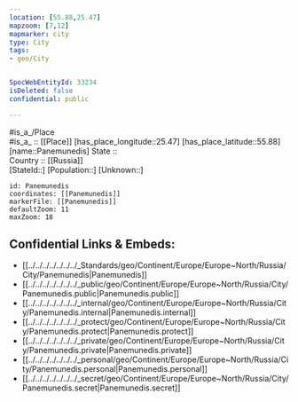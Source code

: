 ```yaml
---
location: [55.88,25.47] 
mapzoom: [7,12] 
mapmarker: city 
type: City
tags:
- geo/City


SpocWebEntityId: 33234
isDeleted: false
confidential: public

---
```

#is_a_/Place  
#is_a_ :: [[Place]] 
[has_place_longitude::25.47] 
[has_place_latitude::55.88] 
[name::Panemunedis] 
State ::  
Country :: [[Russia]]  
[StateId::] 
[Population::] 
[Unknown::] 


```leaflet
id: Panemunedis
coordinates: [[Panemunedis]] 
markerFile: [[Panemunedis]] 
defaultZoom: 11 
maxZoom: 18
```


## Confidential Links & Embeds: 
- [[../../../../../../../_Standards/geo/Continent/Europe/Europe~North/Russia/City/Panemunedis|Panemunedis]] 
- [[../../../../../../../_public/geo/Continent/Europe/Europe~North/Russia/City/Panemunedis.public|Panemunedis.public]] 
- [[../../../../../../../_internal/geo/Continent/Europe/Europe~North/Russia/City/Panemunedis.internal|Panemunedis.internal]] 
- [[../../../../../../../_protect/geo/Continent/Europe/Europe~North/Russia/City/Panemunedis.protect|Panemunedis.protect]] 
- [[../../../../../../../_private/geo/Continent/Europe/Europe~North/Russia/City/Panemunedis.private|Panemunedis.private]] 
- [[../../../../../../../_personal/geo/Continent/Europe/Europe~North/Russia/City/Panemunedis.personal|Panemunedis.personal]] 
- [[../../../../../../../_secret/geo/Continent/Europe/Europe~North/Russia/City/Panemunedis.secret|Panemunedis.secret]] 
